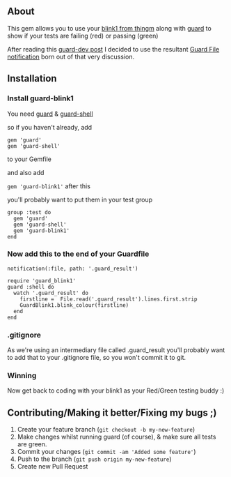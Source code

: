 
## About

This gem allows you to use your [blink1 from thingm](http://thingm.com/products/blink-1.html) along with [guard](https://github.com/guard/guard) to show if your tests are failing (red) or passing (green)

After reading this [guard-dev post](https://groups.google.com/forum/?fromgroups=#!searchin/guard-dev/notification/guard-dev/wz5zlLJUEQA/gji7B9FS1UAJ) I decided to use the resultant [Guard File notification](https://github.com/guard/guard#file) born out of that very discussion.

## Installation

###  Install guard-blink1

You need [guard](https://github.com/guard/guard) & [guard-shell](https://github.com/hawx/guard-shell)

so if you haven't already, add

```
gem 'guard'
gem 'guard-shell'
```

to your Gemfile

and also add

```gem 'guard-blink1'``` after this

you'll probably want to put them in your test group

```
group :test do
  gem 'guard'
  gem 'guard-shell'
  gem 'guard-blink1'
end
```

### Now add this to the end of your Guardfile

```
notification(:file, path: '.guard_result')

require 'guard_blink1'
guard :shell do
  watch '.guard_result' do
    firstline =  File.read('.guard_result').lines.first.strip
    GuardBlink1.blink_colour(firstline)
  end
end
```

### .gitignore

As we're using an intermediary file called .guard_result you'll probably want to add that to your .gitignore file, so you won't commit it to git.

### Winning

Now get back to coding with your blink1 as your Red/Green testing buddy :)

## Contributing/Making it better/Fixing my bugs ;)


1. Create your feature branch (`git checkout -b my-new-feature`)
2. Make changes whilst running guard (of course), & make sure all tests are green.
3. Commit your changes (`git commit -am 'Added some feature'`)
4. Push to the branch (`git push origin my-new-feature`)
5. Create new Pull Request
